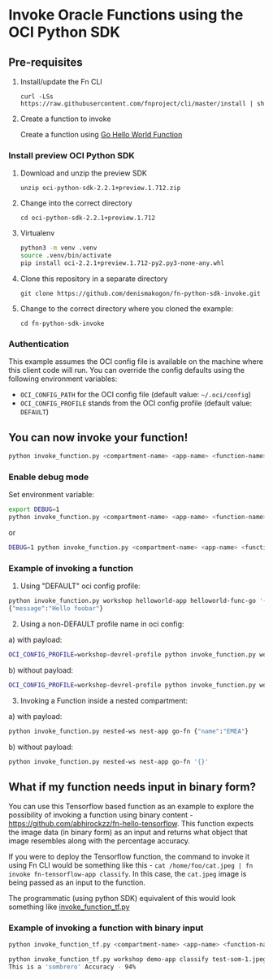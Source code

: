 # Invoke Oracle Functions using the OCI Python SDK

## Pre-requisites

1. Install/update the Fn CLI

   `curl -LSs https://raw.githubusercontent.com/fnproject/cli/master/install |
   sh`

2. Create a function to invoke

   Create a function using [Go Hello World
   Function](https://github.com/abhirockzz/oracle-functions-hello-worlds/blob/master/golang-hello-world.md)

### Install preview OCI Python SDK

1. Download and unzip the preview SDK

   `unzip oci-python-sdk-2.2.1+preview.1.712.zip`

2. Change into the correct directory

   `cd oci-python-sdk-2.2.1+preview.1.712`

3. Virtualenv

   ```bash
   python3 -m venv .venv
   source .venv/bin/activate
   pip install oci-2.2.1+preview.1.712-py2.py3-none-any.whl
   ```

4. Clone this repository in a separate directory 

   `git clone https://github.com/denismakogon/fn-python-sdk-invoke.git`

5. Change to the correct directory where you cloned the example: 

   `cd fn-python-sdk-invoke` 



### Authentication

This example assumes the OCI config file is available on the machine where this client code will run. You can override the config defaults using the following environment variables:

 - `OCI_CONFIG_PATH` for the OCI config file (default value: `~/.oci/config`)
 - `OCI_CONFIG_PROFILE` stands from the OCI config profile (default value: `DEFAULT`)


## You can now invoke your function!

```bash
python invoke_function.py <compartment-name> <app-name> <function-name> <request payload>
```

### Enable debug mode

Set environment variable:

```bash
export DEBUG=1
python invoke_function.py <compartment-name> <app-name> <function-name> <request payload>
```
or

```bash
DEBUG=1 python invoke_function.py <compartment-name> <app-name> <function-name> <request payload>
```

### Example of invoking a function

1) Using "DEFAULT" oci config profile:

```bash
python invoke_function.py workshop helloworld-app helloworld-func-go '{"name":"foobar"}'
{"message":"Hello foobar"}
```

2) Using a non-DEFAULT profile name in oci config:

a) with payload:

```bash
OCI_CONFIG_PROFILE=workshop-devrel-profile python invoke_function.py workshop helloworld-app helloworld-func-go '{"name":"foobar"}'
```

b) without payload:

```bash
OCI_CONFIG_PROFILE=workshop-devrel-profile python invoke_function.py workshop helloworld-app helloworld-func-go '{}'
```

3) Invoking a Function inside a nested compartment:

a) with payload:

```bash
python invoke_function.py nested-ws nest-app go-fn {"name":"EMEA"}
```

b) without payload:

```bash
python invoke_function.py nested-ws nest-app go-fn '{}'
```

## What if my function needs input in binary form?

You can use this Tensorflow based function as an example to explore the
possibility of invoking a function using binary content -
https://github.com/abhirockzz/fn-hello-tensorflow. This function expects the
image data (in binary form) as an input and returns what object that image
resembles along with the percentage accuracy.

If you were to deploy the Tensorflow function, the command to invoke it using Fn
CLI would be something like this - `cat /home/foo/cat.jpeg | fn invoke
fn-tensorflow-app classify`. In this case, the `cat.jpeg` image is being passed
as an input to the function. 

The programmatic (using python SDK) equivalent of
this would look something like [invoke_function_tf.py](invoke_function_tf.py)

### Example of invoking a function with binary input

```bash
python invoke_function_tf.py <compartment-name> <app-name> <function-name> <image-file-path>
```

```bash
python invoke_function_tf.py workshop demo-app classify test-som-1.jpeg
This is a 'sombrero' Accuracy - 94%
```
